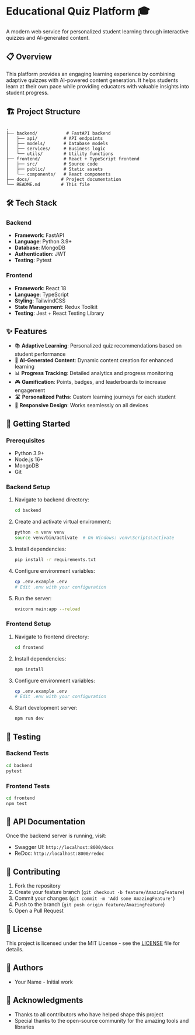 # Educational Quiz Platform 🎓

A modern web service for personalized student learning through interactive quizzes and AI-generated content.

## 📋 Overview

This platform provides an engaging learning experience by combining adaptive quizzes with AI-powered content generation. It helps students learn at their own pace while providing educators with valuable insights into student progress.

## 🏗️ Project Structure

```
.
├── backend/           # FastAPI backend
│   ├── api/          # API endpoints
│   ├── models/       # Database models
│   ├── services/     # Business logic
│   └── utils/        # Utility functions
├── frontend/         # React + TypeScript frontend
│   ├── src/          # Source code
│   ├── public/       # Static assets
│   └── components/   # React components
├── docs/            # Project documentation
└── README.md        # This file
```

## 🛠️ Tech Stack

### Backend
- **Framework**: FastAPI
- **Language**: Python 3.9+
- **Database**: MongoDB
- **Authentication**: JWT
- **Testing**: Pytest

### Frontend
- **Framework**: React 18
- **Language**: TypeScript
- **Styling**: TailwindCSS
- **State Management**: Redux Toolkit
- **Testing**: Jest + React Testing Library

## ✨ Features

- 📚 **Adaptive Learning**: Personalized quiz recommendations based on student performance
- 🤖 **AI-Generated Content**: Dynamic content creation for enhanced learning
- 📊 **Progress Tracking**: Detailed analytics and progress monitoring
- 🎮 **Gamification**: Points, badges, and leaderboards to increase engagement
- 🛣️ **Personalized Paths**: Custom learning journeys for each student
- 📱 **Responsive Design**: Works seamlessly on all devices

## 🚀 Getting Started

### Prerequisites
- Python 3.9+
- Node.js 16+
- MongoDB
- Git

### Backend Setup
1. Navigate to backend directory:
   ```bash
   cd backend
   ```
2. Create and activate virtual environment:
   ```bash
   python -m venv venv
   source venv/bin/activate  # On Windows: venv\Scripts\activate
   ```
3. Install dependencies:
   ```bash
   pip install -r requirements.txt
   ```
4. Configure environment variables:
   ```bash
   cp .env.example .env
   # Edit .env with your configuration
   ```
5. Run the server:
   ```bash
   uvicorn main:app --reload
   ```

### Frontend Setup
1. Navigate to frontend directory:
   ```bash
   cd frontend
   ```
2. Install dependencies:
   ```bash
   npm install
   ```
3. Configure environment variables:
   ```bash
   cp .env.example .env
   # Edit .env with your configuration
   ```
4. Start development server:
   ```bash
   npm run dev
   ```

## 🧪 Testing

### Backend Tests
```bash
cd backend
pytest
```

### Frontend Tests
```bash
cd frontend
npm test
```

## 📝 API Documentation

Once the backend server is running, visit:
- Swagger UI: `http://localhost:8000/docs`
- ReDoc: `http://localhost:8000/redoc`

## 🤝 Contributing

1. Fork the repository
2. Create your feature branch (`git checkout -b feature/AmazingFeature`)
3. Commit your changes (`git commit -m 'Add some AmazingFeature'`)
4. Push to the branch (`git push origin feature/AmazingFeature`)
5. Open a Pull Request

## 📄 License

This project is licensed under the MIT License - see the [LICENSE](LICENSE) file for details.

## 👥 Authors

- Your Name - Initial work

## 🙏 Acknowledgments

- Thanks to all contributors who have helped shape this project
- Special thanks to the open-source community for the amazing tools and libraries 
